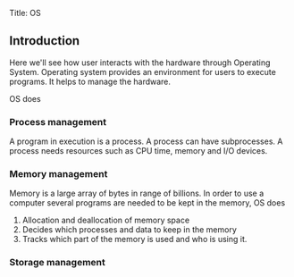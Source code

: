 Title: OS

## Introduction 

Here we'll see how user interacts with the hardware through Operating System.
Operating system provides an environment for users to execute programs.
It helps to manage the hardware.

OS does
### Process management
A program in execution is a process.  A process can have subprocesses. A process needs resources such as
CPU time, memory and I/O devices.

### Memory management
Memory is a large array of bytes in range of billions. In order to use a computer several programs
are needed to be kept in the memory, OS does
1. Allocation and deallocation of memory space
2. Decides which processes and data to keep in the memory
3. Tracks which part of the memory is used and who is using it.

### Storage management